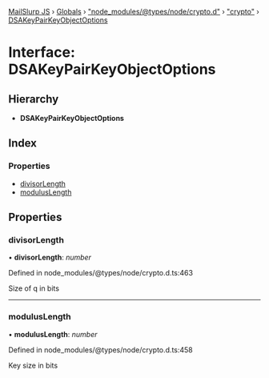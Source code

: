 [MailSlurp JS](../README.md) › [Globals](../globals.md) › ["node_modules/@types/node/crypto.d"](../modules/_node_modules__types_node_crypto_d_.md) › ["crypto"](../modules/_node_modules__types_node_crypto_d_._crypto_.md) › [DSAKeyPairKeyObjectOptions](_node_modules__types_node_crypto_d_._crypto_.dsakeypairkeyobjectoptions.md)

# Interface: DSAKeyPairKeyObjectOptions

## Hierarchy

* **DSAKeyPairKeyObjectOptions**

## Index

### Properties

* [divisorLength](_node_modules__types_node_crypto_d_._crypto_.dsakeypairkeyobjectoptions.md#divisorlength)
* [modulusLength](_node_modules__types_node_crypto_d_._crypto_.dsakeypairkeyobjectoptions.md#moduluslength)

## Properties

###  divisorLength

• **divisorLength**: *number*

Defined in node_modules/@types/node/crypto.d.ts:463

Size of q in bits

___

###  modulusLength

• **modulusLength**: *number*

Defined in node_modules/@types/node/crypto.d.ts:458

Key size in bits
